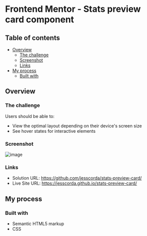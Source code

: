 # Frontend Mentor - Stats preview card component

## Table of contents

- [Overview](#overview)
  - [The challenge](#the-challenge)
  - [Screenshot](#screenshot)
  - [Links](#links)
- [My process](#my-process)
  - [Built with](#built-with)

## Overview

### The challenge

Users should be able to:

- View the optimal layout depending on their device's screen size
- See hover states for interactive elements

### Screenshot

![image](https://user-images.githubusercontent.com/42288833/147844156-34e29672-ee80-4c89-9dcc-506ac4a803ad.png)

### Links

- Solution URL: https://github.com/jesscorda/stats-preview-card/
- Live Site URL: https://jesscorda.github.io/stats-preview-card/

## My process

### Built with

- Semantic HTML5 markup
- CSS
